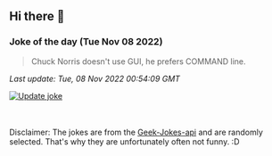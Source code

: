 ## Hi there 👋

### Joke of the day (Tue Nov 08 2022)
<!-- joke -->
>Chuck Norris doesn't use GUI, he prefers COMMAND line.
<!-- /joke -->

*Last update: Tue, 08 Nov 2022 00:54:09 GMT*

[![Update joke](https://github.com/nclskfm/nclskfm/actions/workflows/joke.yml/badge.svg)](https://github.com/nclskfm/nclskfm/actions/workflows/joke.yml)

<br><br>
Disclaimer: The jokes are from the [Geek-Jokes-api](https://github.com/sameerkumar18/geek-joke-api) and are randomly selected. That's why they are unfortunately often not funny. :D
